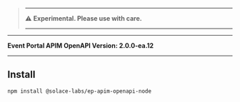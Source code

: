 

>-------
>
>:warning: **Experimental. Please use with care.**
> 
>-------



---

**Event Portal APIM OpenAPI Version: 2.0.0-ea.12**

---

## Install

```bash
npm install @solace-labs/ep-apim-openapi-node
```
